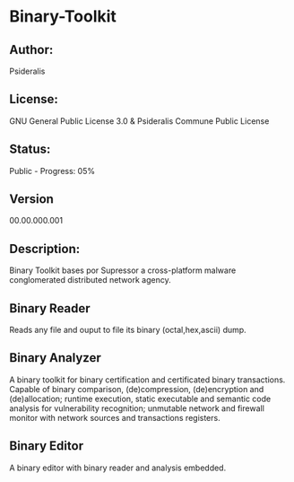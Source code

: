 # Binary-Toolkit
## Author: 
Psideralis<br/>
## License: 
GNU General Public License 3.0 & Psideralis Commune Public License<br/>
## Status:
Public - Progress: 05%<br/>
## Version
00.00.000.001<br/>
## Description:
Binary Toolkit bases por Supressor a cross-platform malware conglomerated distributed network agency.<br/>

## Binary Reader
Reads any file and ouput to file its binary (octal,hex,ascii) dump.<br/>

## Binary Analyzer
A binary toolkit for binary certification and certificated binary transactions. Capable of binary comparison, (de)compression, (de)encryption and (de)allocation; runtime execution, static executable and semantic code analysis for vulnerability recognition; unmutable network and firewall monitor with network sources and transactions registers.<br/>

## Binary Editor
A binary editor with binary reader and analysis embedded.<br/>